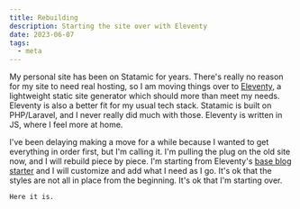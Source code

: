```yaml
---
title: Rebuilding
description: Starting the site over with Eleventy
date: 2023-06-07
tags:
  - meta
---
```

My personal site has been on Statamic for years. There's really no reason for my site to need real hosting, so I am moving things over to [Eleventy](https://www.11ty.dev), a lightweight static site generator which should more than meet my needs. Eleventy is also a better fit for my usual tech stack. Statamic is built on PHP/Laravel, and I never really did much with those. Eleventy is written in JS, where I feel more at home.

I've been delaying making a move for a while because I wanted to get everything in order first, but I'm calling it. I'm pulling the plug on the old site now, and I will rebuild piece by piece. I'm starting from Eleventy's [base blog starter](https://github.com/11ty/eleventy-base-blog) and I will customize and add what I need as I go. It's ok that the styles are not all in place from the beginning. It's ok that I'm starting over.

	Here it is.
